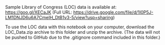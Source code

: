 Sample Library of Congress (LOC) data is available at: https://goo.gl/XECaJK
(Full URL: https://drive.google.com/file/d/1I0P5J-LM1DNJD6u6A7CmeIH_DtB1v3-5/view?usp=sharing)

To use the  LOC data with this notebook on your computer, download the LOC_Data.zip archive to this folder and unzip the archive. (The data will not be pushed to GitHub due to the .gitignore command included in this folder.) 
